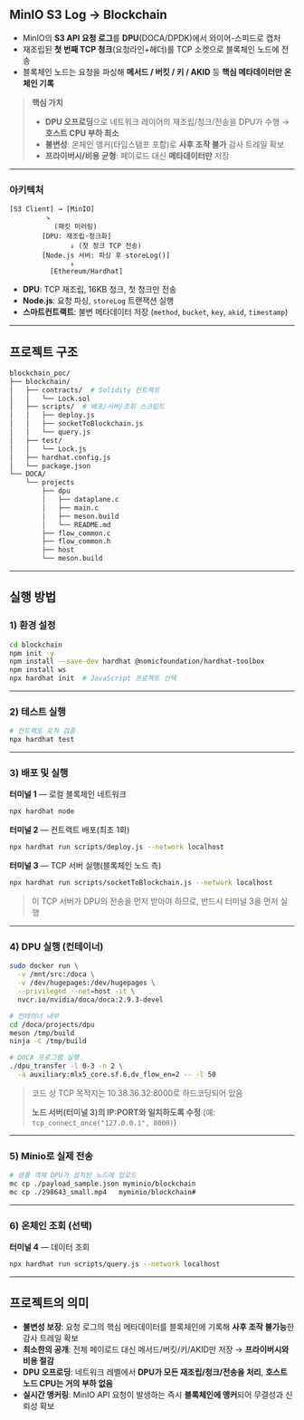 ## MinIO S3 Log → Blockchain

- MinIO의 **S3 API 요청 로그**를 **DPU**(DOCA/DPDK)에서 와이어-스피드로 캡처
- 재조립된 **첫 번째 TCP 청크**(요청라인+헤더)를 TCP 소켓으로 블록체인 노드에 전송
- 블록체인 노드는 요청을 파싱해 **메서드 / 버킷 / 키 / AKID** 등 **핵심 메타데이터만 온체인 기록**

> **핵심 가치**
> 
> - **DPU 오프로딩**으로 네트워크 레이어의 재조립/청크/전송을 DPU가 수행 → **호스트 CPU 부하 최소**
> - **불변성**: 온체인 앵커(타임스탬프 포함)로 **사후 조작 불가** 감사 트레일 확보
> - **프라이버시/비용 균형**: 페이로드 대신 **메타데이터만** 저장

---

### 아키텍처

```
[S3 Client] → [MinIO]
         ↘ 
           (패킷 미러링)
        [DPU: 재조립·청크화]
               ↓ (첫 청크 TCP 전송)
        [Node.js 서버: 파싱 후 storeLog()]
               ↓
          [Ethereum/Hardhat]
```

- **DPU**: TCP 재조립, 16KB 청크, 첫 청크만 전송
- **Node.js**: 요청 파싱, `storeLog` 트랜잭션 실행
- **스마트컨트랙트**: 불변 메타데이터 저장 (`method`, `bucket`, `key`, `akid`, `timestamp`)

---

## 프로젝트 구조

```bash
blockchain_poc/
├── blockchain/
│   ├── contracts/  # Solidity 컨트렉트
│   │   └── Lock.sol
│   ├── scripts/  # 베포/서버/조회 스크립트
│   │   ├── deploy.js
│   │   ├── socketToBlockchain.js
│   │   └── query.js
│   ├── test/
│   │   └── Lock.js
│   ├── hardhat.config.js
│   └── package.json
└── DOCA/
    └── projects
        ├── dpu
        │   ├── dataplane.c
        │   ├── main.c
        │   ├── meson.build
        │   └── README.md
        ├── flow_common.c
        ├── flow_common.h
        ├── host
        └── meson.build

```

---

## 실행 방법

### 1) 환경 설정

```bash
cd blockchain
npm init -y
npm install --save-dev hardhat @nomicfoundation/hardhat-toolbox
npm install ws
npx hardhat init  # JavaScript 프로젝트 선택
```

---

### 2) 테스트 실행

```bash
# 컨트랙트 로직 검증
npx hardhat test
```

---

### 3) 배포 및 실행

**터미널 1** — 로컬 블록체인 네트워크

```bash
npx hardhat node
```

**터미널 2** — 컨트랙트 배포(최초 1회)

```bash
npx hardhat run scripts/deploy.js --network localhost
```

**터미널 3** — TCP 서버 실행(블록체인 노드 측)

```bash
npx hardhat run scripts/socketToBlockchain.js --network localhost
```

> 이 TCP 서버가 DPU의 전송을 먼저 받아야 하므로, 반드시 터미널 3을 먼저 실행

---

### **4) DPU 실행 (컨테이너)**

```bash
sudo docker run \
  -v /mnt/src:/doca \
  -v /dev/hugepages:/dev/hugepages \
  --privileged --net=host -it \
  nvcr.io/nvidia/doca/doca:2.9.3-devel

# 컨테이너 내부
cd /doca/projects/dpu
meson /tmp/build
ninja -C /tmp/build

# DOCA 프로그램 실행
./dpu_transfer -l 0-3 -n 2 \
  -a auxiliary:mlx5_core.sf.6,dv_flow_en=2 -- -l 50

```

> 코드 상 TCP 목적지는 10.38.36.32:8000로 하드코딩되어 있음
> 
> 
> **노드 서버(터미널 3)의 IP:PORT와 일치하도록 수정**
> (예: `tcp_connect_once("127.0.0.1", 8000)`)
> 

---

### 5) Minio로 실제 전송

```bash
# 샘플 객체 DPU가 설치된 노드에 업로드
mc cp ./payload_sample.json myminio/blockchain
mc cp ./298643_small.mp4   myminio/blockchain#
```

---

### 6) 온체인 조회 (선택)

**터미널 4** — 데이터 조회

```bash
npx hardhat run scripts/query.js --network localhost
```

---

## 프로젝트의 의미

- **불변성 보장**: 요청 로그의 핵심 메타데이터를 블록체인에 기록해 **사후 조작 불가능**한 감사 트레일 확보
- **최소한의 공개**: 전체 페이로드 대신 메서드/버킷/키/AKID만 저장 → **프라이버시와 비용 절감**
- **DPU 오프로딩**: 네트워크 레벨에서 **DPU가 모든 재조립/청크/전송을 처리**, **호스트 노드 CPU는 거의 부하 없음**
- **실시간 앵커링**: MinIO API 요청이 발생하는 즉시 **블록체인에 앵커**되어 무결성과 신뢰성 확보
